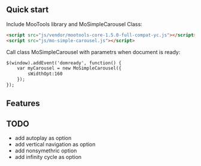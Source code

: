 ## Quick start
Include MooTools library and MoSimpleCarousel Class:
```html
<script src="js/vendor/mootools-core-1.5.0-full-compat-yc.js"></script>
<script src="js/mo-simple-carousel.js"></script>
```

Call class MoSimpleCarousel with parametrs when document is ready:
```html
$(window).addEvent('domready', function() {
	var myCarousel = new MoSimpleCarousel({
		sWidthOpt:160
	});
});
```
## Features

## TODO
- add autoplay as option
- add vertical navigation as option
- add nonsymethric option
- add infinity cycle as option